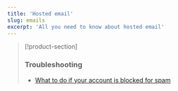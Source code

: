 ```yaml
---
title: 'Hosted email'
slug: emails
excerpt: 'All you need to know about hosted email'
---
```


> [!product-section]
>
> ### Troubleshooting
>
> - [What to do if your account is blocked for spam](https://docs.ovh.com/gb/en/microsoft-collaborative-solutions/blocked-for-spam/)
>
